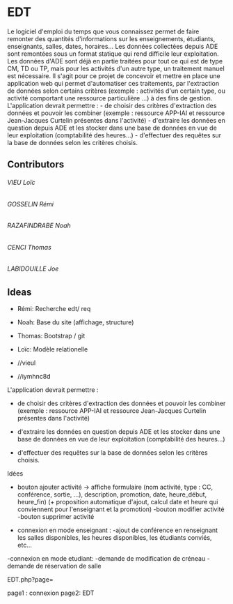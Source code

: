 # EDT
Le logiciel d'emploi du temps que vous connaissez permet de faire remonter des quantités d'informations sur les enseignements, étudiants, enseignants, salles, dates, horaires... Les données collectées depuis ADE sont remontées sous un format statique qui rend difficile leur exploitation. Les données d'ADE sont déjà en partie traitées pour tout ce qui est de type CM, TD ou TP, mais pour les activités d'un autre type, un traitement manuel est nécessaire. Il s'agit pour ce projet de concevoir et mettre en place une application web qui permet d'automatiser ces traitements, par l'extraction de données selon certains critères (exemple : activités d'un certain type, ou activité comportant une ressource particulière ...) à des fins de gestion. L'application devrait permettre : - de choisir des critères d'extraction des données et pouvoir les combiner (exemple : ressource APP-IAI et ressource Jean-Jacques Curtelin présentes dans l'activité) - d'extraire les données en question depuis ADE et les stocker dans une base de données en vue de leur exploitation (comptabilité des heures...) - d'effectuer des requêtes sur la base de données selon les critères choisis.

## Contributors
###### VIEU Loïc
###### GOSSELIN Rémi
###### RAZAFINDRABE Noah
###### CENCI Thomas
###### LABIDOUILLE Joe

## Ideas
- Rémi: Recherche edt/ req
- Noah: Base du site  (affichage, structure)
- Thomas: Bootstrap / git
- Loïc: Modèle relationelle

- //vieul
- //iymhnc8d


 L'application devrait permettre : 
     
- de choisir des critères d'extraction des données et pouvoir les combiner (exemple : ressource APP-IAI et ressource Jean-Jacques Curtelin présentes dans l'activité) 

- d'extraire les données en question depuis ADE et les stocker dans une base de données en vue de leur exploitation (comptabilité des heures...) 

- d'effectuer des requêtes sur la base de données selon les critères choisis.




Idées

 - bouton ajouter activité -> affiche formulaire (nom activité, type : CC, conférence, sortie, ...), description, promotion, date, heure_début, heure_fin) (+ proposition automatique d'ajout, calcul date et heure qui conviennent pour l'enseignant et la promotion) 
 -bouton modifier activité
 -bouton supprimer activité

- connexion en mode enseignant :
    -ajout de conférence en renseignant les salles disponibles, les heures disponibles, les étudiants conviés, etc...

-connexion en mode etudiant:
    -demande de modification de créneau
    -demande de réservation de salle
    
    
    
    

EDT.php?page=

page1 :  connexion
page2: EDT
